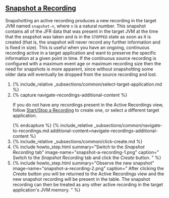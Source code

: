 ## [Snapshot a Recording](#snapshot-a-recording)
Snapshotting an active recording produces a new recording in the target JVM
named `snapshot-n`, where `n` is a natural number. This snapshot contains all of
the JFR data that was present in the target JVM at the time that the snapshot
was taken and is in the `STOPPED` state as soon as it is created (that is, the
snapshot will never record any further information and is fixed in size).
This is useful when you have an ongoing, continuous recording active in a
target application and want to preserve the specific information at a given
point in time. If the continuous source recording is configured with a maximum
event age or maximum recording size then the need for snapshots is more
apparent, since without snapshotting some older data will eventually be dropped
from the source recording and lost.

<ol>
  <li>
    {% include_relative _subsections/common/select-target-application.md %}
  </li>
  <li>
    {% capture navigate-recordings-additional-content %}
      <p>
        If you do not have any recordings present in the Active Recordings
        view, follow
        <a href="{{ page.url }}#startstop-a-recording">Start/Stop a Recording</a>
        to create one, or select a different target application.
      </p>
    {% endcapture %}
    {% include_relative _subsections/common/navigate-to-recordings.md additional-content=navigate-recordings-additional-content %}
  </li>
  <li>
    {% include_relative _subsections/common/click-create.md %}
  </li>
  <li>
    {% include howto_step.html
      summary="Switch to the <i>Snapshot Recording</i> tab"
      image-name="snapshot-a-recording-1.png"
      caption="
        Switch to the <i>Snapshot Recording</i> tab and click the <i>Create</i>
        button.
      "
    %}
  </li>
  <li>
    {% include howto_step.html
      summary="Observe the new snapshot"
      image-name="snapshot-a-recording-2.png"
      caption="
        After clicking the <i>Create</i> button you will be returned to the
        Active Recordings view and the new snapshot recording will be present
        in the table. The snapshot recording can then be treated as any other
        active recording in the target application's JVM memory.
      "
    %}
  </li>
</ol>
